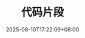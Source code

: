 ---
title: "代码片段"
description: 
date: 2025-08-10T17:22:09+08:00
image: 
math: 
license: 
hidden: false
comments: true
draft: true
---